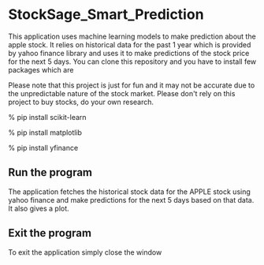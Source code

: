 # StockSage_Smart_Prediction

This application uses machine learning models to make prediction about the apple stock. It relies on historical data for the past 1 year which is provided by yahoo finance library and uses it to make predictions of the stock price for the next 5 days. You can clone this repository and you have to install few packages which are

Please note that this project is just for fun and it may not be accurate due to the unpredictable nature of the stock market. Please don't rely on this project to buy stocks, do your own research.

% pip install scikit-learn

% pip install matplotlib

% pip install yfinance

## Run the program
The application fetches the historical stock data for the APPLE stock using yahoo finance and make predictions for the next 5 days based on that data. It also gives a plot.

## Exit the program
To exit the application simply close the window
